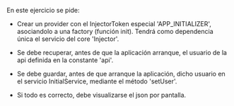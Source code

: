 En este ejercicio se pide:

  - Crear un provider con el InjectorToken especial 'APP_INITIALIZER', asociandolo a una factory (función init). Tendrá como dependencia única el servicio del core 'Injector'.

  - Se debe recuperar, antes de que la aplicación arranque, el usuario de la api definida en la constante 'api'.

  - Se debe guardar, antes de que arranque la aplicación, dicho usuario en el servicio InitialService, mediante el método 'setUser'.

  - Si todo es correcto, debe visualizarse el json por pantalla.